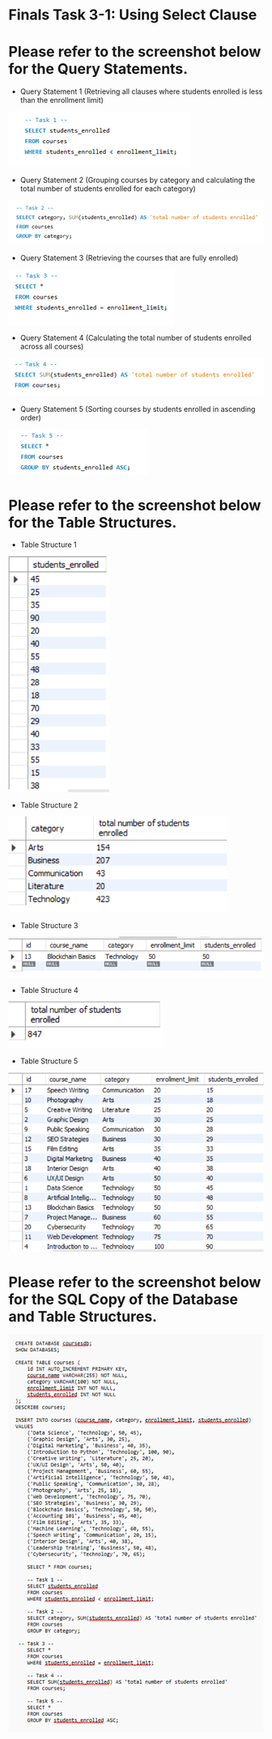 # Finals Task 3-1: Using Select Clause
# Please refer to the screenshot below for the Query Statements.

- Query Statement 1 (Retrieving all clauses where students enrolled is less than the enrollment limit)
  
![Sample Output](images/task1.PNG)

- Query Statement 2 (Grouping courses by category and calculating the total number of students enrolled for each category)
  
![Sample Output](images/task2.PNG)

- Query Statement 3 (Retrieving the courses that are fully enrolled)
  
![Sample Output](images/task3.PNG)

- Query Statement 4 (Calculating the total number of students enrolled across all courses)
  
![Sample Output](images/task4.PNG)

- Query Statement 5 (Sorting courses by students enrolled in ascending order)
  
![Sample Output](images/task5.PNG)

# Please refer to the screenshot below for the Table Structures.

- Table Structure 1
  
![Sample Output](images/table(1).png)

- Table Structure 2
  
![Sample Output](images/table(2).png)

- Table Structure 3
  
![Sample Output](images/table(3).png)

- Table Structure 4
  
![Sample Output](images/table(4).png)

- Table Structure 5
  
![Sample Output](images/table(5).png)

# Please refer to the screenshot below for the SQL Copy of the Database and Table Structures.
![Sample Output](images/coursessql.png)
